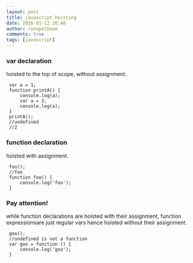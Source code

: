 ```yaml
---
layout: post
title: javascript hoisting
date: 2016-01-12 20:40
author: ronapelbaum
comments: true
tags: [javascript]
---
```

<h3>var declaration</h3>
hoisted to the top of scope, without assignment.
<pre><code> var a = 1;
 function printA() {
     console.log(a);
     var a = 2;
     console.log(a);
 }
 printA();
 //undefined
 //2
</code></pre>
<h3>function declaration</h3>
hoisted with assignment.
<pre><code> foo();
 //foo
 function foo() {
     console.log('foo');
 }
</code></pre>
<h3>Pay attention!</h3>
while function declarations are hoisted with their assignment, function expressionsare just regular vars hence hoisted without their assignment.
<pre><code> goo();
 //undefined is not a function
 var goo = function () {
     console.log('goo');
 }</code></pre>
